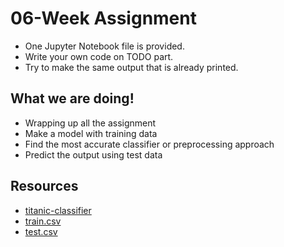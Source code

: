 # 06-Week Assignment
  * One Jupyter Notebook file is provided.
  * Write your own code on TODO part.
  * Try to make the same output that is already printed.
  
## What we are doing!
  * Wrapping up all the assignment
  * Make a model with training data
  * Find the most accurate classifier or preprocessing approach
  * Predict the output using test data

## Resources
  * [titanic-classifier](titanic-classifier.ipynb)
  * [train.csv](data/train.csv)
  * [test.csv](data/test.csv)
